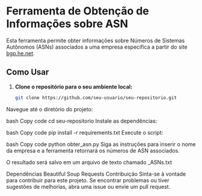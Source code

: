 # Ferramenta de Obtenção de Informações sobre ASN

Esta ferramenta permite obter informações sobre Números de Sistemas Autônomos (ASNs) associados a uma empresa específica a partir do site [bgp.he.net](https://bgp.he.net/).

## Como Usar

1. **Clone o repositório para o seu ambiente local:**

   ```bash
   git clone https://github.com/seu-usuario/seu-repositorio.git
Navegue até o diretório do projeto:

bash
Copy code
cd seu-repositorio
Instale as dependências:

bash
Copy code
pip install -r requirements.txt
Execute o script:

bash
Copy code
python obter_asn.py
Siga as instruções para inserir o nome da empresa e a ferramenta retornará os números de ASN associados.

O resultado será salvo em um arquivo de texto chamado <NomeDaEmpresa>_ASNs.txt

Dependências
Beautiful Soup
Requests
Contribuição
Sinta-se à vontade para contribuir para este projeto. Se encontrar problemas ou tiver sugestões de melhorias, abra uma issue ou envie um pull request.
